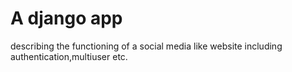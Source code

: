 # A django app 
describing the functioning of a social media like website including authentication,multiuser etc.
